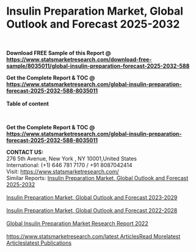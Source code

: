 <h1>Insulin Preparation Market, Global Outlook and Forecast 2025-2032</h1><br/><p><strong>Download FREE Sample of this Report @ <a href="https://www.statsmarketresearch.com/download-free-sample/8035011/global-insulin-preparation-forecast-2025-2032-588">https://www.statsmarketresearch.com/download-free-sample/8035011/global-insulin-preparation-forecast-2025-2032-588</a></strong></p><div><b>Get the Complete Report & TOC @ <a href="https://www.statsmarketresearch.com/global-insulin-preparation-forecast-2025-2032-588-8035011">https://www.statsmarketresearch.com/global-insulin-preparation-forecast-2025-2032-588-8035011</a></b></div><br><b>Table of content</b><p><br><div><b>Get the Complete Report & TOC @ <a href="https://www.statsmarketresearch.com/global-insulin-preparation-forecast-2025-2032-588-8035011">https://www.statsmarketresearch.com/global-insulin-preparation-forecast-2025-2032-588-8035011</a></b></div></p> <b>CONTACT US:</b><br>276 5th Avenue, New York , NY 10001,United States<br>International: (+1) 646 781 7170 / +91 8087042414<br>Visit: <a href="https://www.statsmarketresearch.com/">https://www.statsmarketresearch.com/</a><br>Similar Reports: <a href="https://www.statsmarketresearch.com/global-insulin-preparation-forecast-2025-2032-588-8035011">Insulin Preparation Market, Global Outlook and Forecast 2025-2032</a><br/><br/><a href="https://www.statsmarketresearch.com/global-insulin-preparation-forecast-2025-2032-588-8035011">Insulin Preparation Market, Global Outlook and Forecast 2023-2029</a><br/><br/><a href="https://www.statsmarketresearch.com/global-insulin-preparation-forecast-2025-2032-588-8035011">Insulin Preparation Market, Global Outlook and Forecast 2022-2028</a><br/><br/><a href="https://www.statsmarketresearch.com/global-insulin-preparation-forecast-2025-2032-588-8035011">Global Insulin Preparation Market Research Report 2022</a><br/><br/><a href="https://gyeongbokgung.com">https://www.statsmarketresearch.com/</a><a href="https://hallyeomaritime.com">latest Articles</a><a href="https://jingwansa.com">Read More</a><a href=https://nguoiviet.jp/">latest Articles</a><a href="https://www.intelmarketresearch.com/">latest Publications</a>